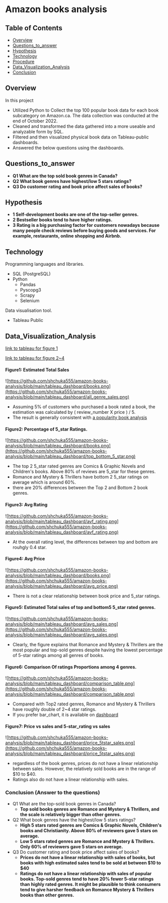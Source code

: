# Amazon books analysis

## Table of Contents
- [Overview](#Overview)  
- [Questions_to_answer](#Questions_to_answer)
- [Hypothesis](#Hypothesis)
- [Technology](#Technology)  
- [Procedure](#Procedure)  
- [Data_Visualization_Analysis](#Data_Visualization_Analysis)
- [Conclusion](#Conclusion)  

## Overview
In this project
- Utilized Python to Collect the top 100 popular book data for each book subcategory on Amazon.ca.
The data collection was conducted at the end of October 2022. 
- Cleaned and transformed the data gathered into a more useable and analyzable form by SQL.
- Filtered and then visualized physical book data on Tableau-public dashboards.
- Answered the below questions using the dashboards.

## Questions_to_answer
- **Q1 What are the top sold book genres in Canada?**
- **Q2 What book genres have highest/low 5 stars ratings?**
- **Q3 Do customer rating and book price affect sales of books?**

## Hypothesis
- **1 Self-development books are one of the top-seller genres.**
- **2 Bestseller books tend to have higher ratings.**
- **3 Rating is a big purchasing factor for customers nowadays because many people check reviews before buying goods and services. For example, restaurants, online shopping and Airbnb.**


## Technology 
Programming languages and libraries.
- SQL (PostgreSQL)
- Python 
  - Pandas
  - Pyscopg3
  - Scrapy 
  - Selenium 
 
Data visualisation tool.
- Tableau Public

## Data_Visualization_Analysis
[link to tableau for figure 1](https://public.tableau.com/views/amazon_book_analysis_physical_book1/Dashboard3?:language=en-US&:display_count=n&:origin=viz_share_link)

[link to tableau for figure 2~4](https://public.tableau.com/views/amazon_book_analysis_physical_book1/Dashboard3?:language=en-US&:display_count=n&:origin=viz_share_link) 

#### Figure1: Estimated Total Sales
![https://github.com/shchuka555/amazon-books-analysis/blob/main/tableau_dashboard/books.png](https://github.com/shchuka555/amazon-books-analysis/blob/main/tableau_dashboard/all_genre_sales.png)
- Assuming 5% of customers who purchased a book rated a book, the estimation was calculated by ( review_number X price ) / 5. 
- The result is generally consistent with [a popularity book analysis](https://bubblecow.com/blog/popular-book-genre)

#### Figure2: Percentage of 5_star Ratings.
![https://github.com/shchuka555/amazon-books-analysis/blob/main/tableau_dashboard/books.png](https://github.com/shchuka555/amazon-books-analysis/blob/main/tableau_dashboard/top_bottom_5_star.png)
- The top 2 5_star rated genres are Comics & Graphic Novels and Children's books. Above 80% of reviews are 5_star for these genres.
- Romance and Mystery & Thrillers have bottom 2 5_star ratings on average which is around 60%.
- there are 20% differences between the Top 2 and Bottom 2 book genres.

#### Figure3: Avg Rating
![https://github.com/shchuka555/amazon-books-analysis/blob/main/tableau_dashboard/avf_rating.png](https://github.com/shchuka555/amazon-books-analysis/blob/main/tableau_dashboard/avf_rating.png)
- At the overall rating level, the differences between top and bottom are rouhgly 0.4 star. 

#### Figure4: Avg Price
![https://github.com/shchuka555/amazon-books-analysis/blob/main/tableau_dashboard/books.png](https://github.com/shchuka555/amazon-books-analysis/blob/main/tableau_dashboard/avg_price.png)
- There is not a clear relationship between book price and 5_star ratings.

#### Figure5: Estimated Total sales of top and bottom5 5_star rated genres.
![https://github.com/shchuka555/amazon-books-analysis/blob/main/tableau_dashboard/avg_sales.png](https://github.com/shchuka555/amazon-books-analysis/blob/main/tableau_dashboard/avg_sales.png)
- Clearly, the figure explains that Romance and Mystery & Thrillers are the most popular and top-sold genres despite having the lowest percentage of 5-star ratings among all genres of books.

#### Figure6: Comparison Of ratings Proportions among 4 genres.
![https://github.com/shchuka555/amazon-books-analysis/blob/main/tableau_dashboard/comparison_table.png](https://github.com/shchuka555/amazon-books-analysis/blob/main/tableau_dashboard/comparison_table.png)
- Compared with Top2 rated genres, Romance and Mystery & Thrillers have roughly double of 2~4 star ratings.
- If you prefer bar_chart, it is available on [dashboard](https://public.tableau.com/views/amazon_book_analysis_physical_book1/Dashboard3?:language=en-US&:display_count=n&:origin=viz_share_link) 

#### Figure7: Price vs sales and 5-star_rating vs sales
![https://github.com/shchuka555/amazon-books-analysis/blob/main/tableau_dashboard/price_5tstar_sales.png](https://github.com/shchuka555/amazon-books-analysis/blob/main/tableau_dashboard/price_5tstar_sales.png)
- regardless of the book genres, prices do not have a linear relationship between sales. However, the relatively sold books are in the range of $10 to $40.
- Ratings also do not have a linear relationship with sales. 



### Conclusion (Answer to the questions)
- Q1 What are the top-sold book genres in Canada?
  - **Top sold books genres are Romance and Mystery & Thrillers, and the scale is relatively bigger than other genres.**
- Q2 What book genres have the highest/low 5 stars ratings?
  - **High 5 stars rated genres are Comics & Graphic Novels, Children's books and Christianity. Above 80% of reviewers gave 5 stars on average.**
  - **Low 5 stars rated genres are Romance and Mystery & Thrillers. Only 60% of reviewers gave 5 stars on average.**
- Q3 Do customer rating and book price affect sales of books?
  - **Prices do not have a linear relationship with sales of books, but books with high estimated sales tend to be sold at between $10 to $40**
  - **Ratings do not have a linear relationship with sales of popular books. Top-sold genres tend to have 20% fewer 5-star ratings than highly rated genres. It might be plausible to think consumers tend to give harsher feedback on Romance Mystery & Thrillers books than other genres.**

 
 

